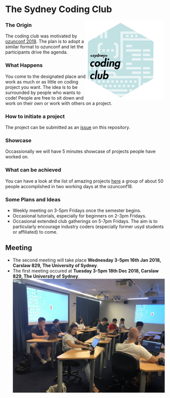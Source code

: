 # The Sydney Coding Club 
<img src="img/Logo-SCC_final.png" align="right"  height="250" width="250"/>


### The Origin
The coding club was motivated by
[ozunconf 2018](http://ozunconf18.ropensci.org). The plan is to adopt a similar
format to ozunconf and let the participants drive the agenda. 

### What Happens
You come to the designated place and work as much or as little on coding project you want. The
idea is to be surrounded by people who wants to code! People are free to sit down and work on their own or work with others on a project. 

### How to initiate a project
The project can be
submitted as an [issue](https://github.com/emitanaka/sydneycodingclub/issues)
on this repository. 

### Showcase
Occassionally we will have 5 minutes showcase of projects
people have worked on. 

### What can be achieved
You can have a look at the list of amazing projects
[here](https://github.com/ropensci/ozunconf18/blob/master/content/projects.md)
a group of about 50 people accomplished in two working days at the ozunconf18.

### Some Plans and Ideas 

- Weekly meeting on 3-5pm Fridays once the semester begins.
- Occasional tutorials, especially for beginners on 2-3pm Fridays. 
- Occasional extended club gatherings on 5-7pm Fridays. The aim is to particularly encourage industry coders (especially former usyd students or affiliated) to come. 


Meeting
--------

- The second meeting will take place **Wednesday 3-5pm 16th Jan 2018, Carslaw 829, The University of Sydney**.
- The first meeting occured at **Tuesday 3-5pm 18th Dec 2018, Carslaw 829, The
University of Sydney**.
![](img/meeting001.jpg)

